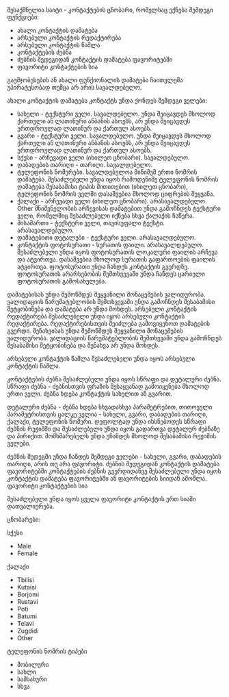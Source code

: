 შესაქმნელია საიტი - კონტაქტების ცნობარი, რომელსაც ექნება შემდეგი ფუნქციები:
* ახალი კონტაქტის დამატება
* არსებული კონტაქტის რედაქტირება
* არსებული კონტაქტის წაშლა
* კონტაქტების ძებნა
* ძებნის შედეგიდან კონტაქტის დამატება ფავორიტებში
* ფავორიტი კონტაქტების სია

გაუმჯობესების ან ახალი ფუნქიონალის დამატება ჩაითვლემა უპირატესობად თუმცა არ არის
სავალდებულო.

ახალი კონტაქტის დამატება
კონტაქტს უნდა ქონდეს შემდეგი ველები:
* სახელი - ტექსტური ველი. სავალდებულო. უნდა შეიცავდეს მხოლოდ ქართული ან
ლათინური ანბანის ასოებს, არ უნდა შეიცავდეს ერთდროულად ლათინურ და
ქართულ ასოებს.
* გვარი - ტექსტური ველი. სავალდებულო. უნდა შეიცავდეს მხოლოდ ქართული ან
ლათინური ანბანის ასოებს, არ უნდა შეიცავდეს ერთდროულად ლათინურ და
ქართულ ასოებს.
* სქესი - არჩევადი ველი (იხილეთ ცნობარი). სავალდებულო.
* დაბადების თარიღი - თარიღი. სავალდებულო.
* ტელეფონის ნომერები. სავალდებულოა მინიმუმ ერთი ნომრის დამატება.
შესაძლებელი უნდა იყოს რამოდენიმე ტელეფონის ნომრის დამატება შესაბამისი
ტიპის მითითებით (იხილეთ ცნობარი), ტელეფონის ნომრის ველში დასაშვებია
მხოლოდ ციფრების შეყვანა.
* ქალაქი - არჩევადი ველი (იხილეთ ცნობარი). არასავალდებულო.
Other მნიშვნელობის არჩევისას დამატებით უნდა გამოჩნდეს ტექსტური ველი,
რომელშიც შესაძლებელი იქნება სხვა ქალაქის ჩაწერა.
* მისამართი - ტექსტური ველი, თავისუფალი ტექსტი. არასავალდებულო.
* დამატებითი დეტალები - ტექსტური ველი. არასავალდებულო.
* კონტაქტის ფოტოსურათი - სურათის ფაილი. არასავალდებულო. შესაძლებელი უნდა
იყოს ფოტოსურათის ლოკალური ფაილის არჩევა და ატვირთვა. დასაშვებია მხოლოდ
სურათის გაფართოების ფაილის ატვირთვა. ფოტოსურათი უნდა ჩანდეს კონტაქტის
გვერდზე. ფოტოსურათის არარსებობის შემთხვევაში უნდა ჩანდეს ცარიელი
ფოტოსურათის გამოსახულება.

დამატებისას უნდა შემოწმდეს შეყვანილი მონაცემების ვალიდურობა. ვალიდაციის
წარუმატებლობის შემთხვევაში უნდა გამოჩნდეს შესაბამისი შეტყობინება და დამატება არ
უნდა მოხდეს.
არსებული კონტაქტის რედაქტირება
შესაძლებელი უნდა იყოს არსებული კონტაქტის რედაქტირება. რედაქტირებისთვის
შეიძლება გამოვიყენოთ დამატების გვერდი.
შენახვისას უნდა შემოწმდეს შეყვანილი მონაცემების ვალიდურობა. ვალიდაციის
წარუმატებლობის შემთხვვაში უნდა გამოჩნდეს შესაბამისი შეტყობინება და შენახვა არ უნდა
მოხდეს.

არსებული კონტაქტის წაშლა
შესაძლებელი უნდა იყოს არსებული კონტაქტის წაშლა.

კონტაქტების ძებნა
შესაძლებელი უნდა იყოს სწრაფი და დეტალური ძებნა.
სწრაფი ძებნა - ძებნისთვის ფრაზის შესაყვანად გამოიყენება მხოლოდ ერთი ველი. ძებნა
ხდება კონტაქტის სახელით ან გვარით.

დეტალური ძებნა - ძებნა ხდება სხვადასხვა პარამეტრებით, თითოეული პარამეტრისთვის
ცალკე ველია - სახელი, გვარი, დაბადების თარიღი, ქალაქი, ტელეფონის ნომერი.
დეფოლტად უნდა იხსნებოდეს სწრაფი ძებნის რეჟიმში და შესაძლებელი უნდა იყოს
გადართვა დეტალურ ძებნაზე და პირიქით. მომხმარებელს უნდა უჩანდეს მხოლოდ
შესაბამისი რეჟიმის ველები.

ძებნის შედეგში უნდა ჩანდეს შემდეგი ველები - სახელი, გვარი, დაბადების თარიღი, არის
თუ არა ფავორიტი.
ძებნის შედეგიდან კონტაქტის დამატება ფავორიტებში
კონტაქტების ძებნის გვერდიდანვე შესაძლებელი უნდა იყოს კონტაქტის დამატება
ფავორიტებში ან ფავორიტების სიიდან ამოშლა.
ფავორიტი კონტაქტების სია

შესაძლებელი უნდა იყოს ყველა ფავორიტი კონტაქტის ერთ სიაში დათვალიერება.

ცნობარები:

სქესი
* Male
* Female

ქალაქი
* Tbilisi
* Kutaisi
* Borjomi
* Rustavi
* Poti
* Batumi
* Telavi
* Zugdidi
* Other

ტელეფონის ნომრის ტიპები
* მობილური
* სახლი
* სამსახური
* სხვა
